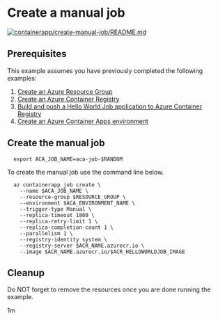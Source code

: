 # Create a manual job

[![containerapp/create-manual-job/README.md](https://github.com/Azure-Samples/java-on-azure-examples/actions/workflows/containerapp_create-manual-job_README_md.yml/badge.svg)](https://github.com/Azure-Samples/java-on-azure-examples/actions/workflows/containerapp_create-manual-job_README_md.yml)

## Prerequisites

<!-- 

  if [[ -z $REGION ]]; then
    export REGION=westus
  fi

  -->
<!-- workflow.cron(0 12 * * 3) -->
<!-- workflow.include(../../acr/helloworldjob/README.md) -->
<!-- workflow.include(../create-environment/README.md) -->

This example assumes you have previously completed the following examples:

1. [Create an Azure Resource Group](../../group/create/README.md)
1. [Create an Azure Container Registry](../../acr/create/README.md)
1. [Build and push a Hello World Job application to Azure Container Registry](../../acr/helloworldjob/README.md)
1. [Create an Azure Container Apps environment](../create-environment/README.md)

## Create the manual job

<!-- workflow.skip() -->
```shell
  export ACA_JOB_NAME=aca-job-$RANDOM
```

<!-- workflow.run()
if [[ -z $ACA_JOB_NAME ]]; then
  export ACA_JOB_NAME=aca-job-$RANDOM
fi
 -->

To create the manual job use the command line below.

```shell
  az containerapp job create \
    --name $ACA_JOB_NAME \
    --resource-group $RESOURCE_GROUP \
    --environment $ACA_ENVIRONMENT_NAME \
    --trigger-type Manual \
    --replica-timeout 1800 \
    --replica-retry-limit 1 \
    --replica-completion-count 1 \
    --parallelism 1 \
    --registry-identity system \
    --registry-server $ACR_NAME.azurecr.io \
    --image $ACR_NAME.azurecr.io/$ACR_HELLOWORLDJOB_IMAGE 
```

<!-- workflow.directOnly()

  sleep 60
  export RESULT=$(az containerapp job show --name $ACA_JOB_NAME --resource-group $RESOURCE_GROUP --output tsv --query properties.provisioningState)
  az group delete --name $RESOURCE_GROUP --yes || true
  if [[ "$RESULT" != Succeeded ]]; then
    echo "Azure Container Apps job $ACA_JOB_NAME was not provisioned properly"
    exit 1
  fi

  -->

## Cleanup

Do NOT forget to remove the resources once you are done running the example.

1m
